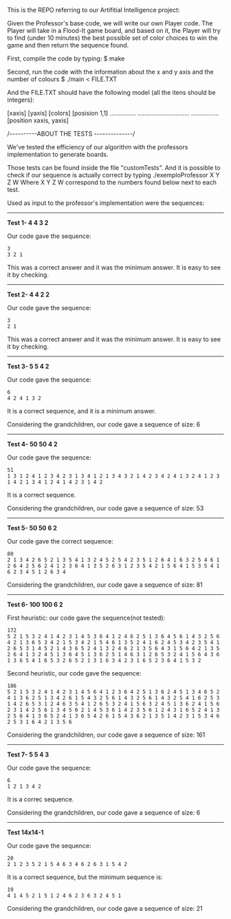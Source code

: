 This is the REPO referring to our Artifitial Intelligence project:

Given the Professor's base code, we will write our own Player code.
The Player will take in a Flood-It game board, and based on it,
the Player will try to find (under 10 minutes) the best possible
set of color choices to win the game and then return the sequence found.

First, compile the code by typing:
$ make

Second, run the code with the information about the x and y axis and the number of colours
$ ./main < FILE.TXT

And the FILE.TXT should have the following model (all the itens should be integers):

[xaxis] [yaxis] [colors]
[posision 1,1] ...............
..............................
................[position xaxis, yaxis]


/----------ABOUT THE TESTS --------------/

We've tested the efficiency of our algorithm with the professors implementation to generate boards.

Those tests can be found inside the file "customTests".
And it is possible to check if our sequence is actually correct by typing ./exemploProfessor X Y Z W
Where X Y Z W correspond to the numbers found below next to each test. 

Used as input to the professor's implementation were the sequences:

------------------
**Test 1- 4 4 3 2**

Our code gave the sequence:
```
3
3 2 1
```
This was a correct answer and it was the minimum answer. It is easy to see it by checking.

------------------
**Test 2- 4 4 2 2**

Our code gave the sequence:
```
3
2 1
```
This was a correct answer and it was the minimum answer. It is easy to see it by checking.

------------------
**Test 3- 5 5 4 2**

Our code gave the sequence:
```
6
4 2 4 1 3 2
```
It is a correct sequence, and it is a minimum answer.

Considering the grandchildren, our code gave a sequence of size:
6

--------------------
**Test 4- 50 50 4 2**

Our code gave the sequence:
```
51
1 3 1 2 4 1 2 3 4 2 3 1 3 4 1 2 1 3 4 3 2 1 4 2 3 4 2 4 1 3 2 4 1 2 3 1 4 2 1 3 4 1 2 4 1 4 2 3 1 4 2
```
It is a correct sequence.

Considering the grandchildren, our code gave a sequence of size:
53

--------------------
**Test 5- 50 50 6 2**

Our code gave the correct sequence:
```
80
2 1 3 4 2 6 5 2 1 3 5 4 1 3 2 4 5 2 5 4 2 3 5 1 2 6 4 1 6 3 2 5 4 6 1 2 6 4 2 5 6 2 4 1 2 3 6 4 1 3 5 2 6 3 1 2 3 5 4 2 1 5 6 4 1 5 3 5 4 1 6 2 3 4 5 1 2 6 3 4
```

Considering the grandchildren, our code gave a sequence of size:
81

------------------
**Test 6- 100 100 6 2**

First heuristic: our code gave the sequence(not tested):
```
172
5 2 1 5 3 2 4 1 4 2 3 1 4 5 3 6 4 1 2 4 6 2 5 1 3 6 4 5 6 1 4 3 2 5 6 4 2 1 3 6 5 3 4 2 1 5 3 4 2 1 5 4 6 1 3 5 2 4 1 6 2 4 5 3 4 2 3 5 4 1 2 6 5 3 1 4 5 2 1 4 3 6 5 2 4 1 3 2 4 6 2 1 3 5 6 4 3 1 5 6 4 2 1 3 5 2 6 4 1 3 2 4 5 1 3 6 4 5 1 3 6 2 5 1 4 6 3 1 2 6 5 3 2 4 1 5 6 4 3 6 1 3 6 5 4 1 6 5 3 2 6 5 2 1 3 1 6 3 4 2 3 1 6 5 2 3 6 4 1 5 3 2 
```

Second heuristic, our code gave the sequence:
```
186
5 2 1 5 3 2 4 1 4 2 3 1 4 5 6 4 1 2 3 6 4 2 5 1 3 6 2 4 5 1 3 4 6 5 2 4 1 3 6 2 5 1 3 4 2 6 1 5 4 3 2 5 6 1 4 3 2 5 6 1 4 3 2 5 4 1 6 2 5 3 1 4 2 6 5 3 1 2 4 6 3 5 4 1 2 6 5 3 2 4 1 5 6 3 2 4 5 1 3 6 2 4 1 5 6 2 3 1 4 2 5 6 1 3 4 5 6 2 1 4 5 3 6 1 4 2 3 5 6 1 2 4 3 1 6 5 2 4 1 3 2 5 6 4 1 3 6 5 2 4 1 3 6 5 4 2 6 1 5 4 3 6 2 1 3 5 1 4 2 3 1 5 3 4 6 2 5 3 1 6 4 2 1 3 5 6
```

Considering the grandchildren, our code gave a sequence of size:
161

----------------
**Test 7- 5 5 4 3**

Our code gave the sequence:
```
6
1 2 1 3 4 2
```
It is a correc sequence.

Considering the grandchildren, our code gave a sequence of size:
6

---------------
**Test 14x14-1**

Our code gave the sequence:
```
20
2 1 2 3 5 2 1 5 4 6 3 4 6 2 6 3 1 5 4 2
```
It is a correct sequence, but the minimum sequence is:
```
19
4 1 4 5 2 1 5 1 2 4 6 2 3 6 3 2 4 5 1
```

Considering the grandchildren, our code gave a sequence of size:
21

